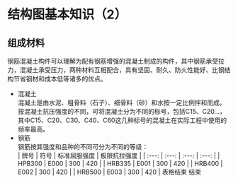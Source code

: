 # 结构图基本知识（2）
## 组成材料
钢筋混凝土构件可以理解为配有钢筋增强的混凝土制成的构件，其中钢筋承受拉力，混凝土承受压力，两种材料互相配合，具有坚固、耐久、防火性能好、比钢结构节省钢材和成本低等诸多的优点。  
- 混凝土  
混凝土是由水泥、粗骨料（石子）、细骨料（砂）和水按一定比例拌和而成。  
按混凝土抗压强度的不同，可将混凝土分为不同的标号，包括C15、C20...，其中C15、C20、C30、C40、C60这几种标号的混凝土在实际工程中使用的频率最高。
- 钢筋  
钢筋按其强度和品种的不同可分为不同的等级：  
|  牌号  |  符号  |  标准屈服强度  |  极限抗拉强度   |
| :---: | :---: | :---: | :---: |
| HPB300 | E000 | 300 | 420 |
| HRB335 | E001 | 300 | 420 |
| HRB400 | E002 | 300 | 420 |
| HRB500 | E003 | 300 | 420 |
表格结束
结束